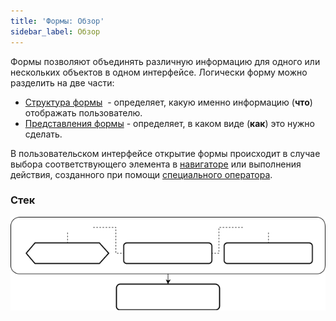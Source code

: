 ```yaml
---
title: 'Формы: Обзор'
sidebar_label: Обзор
---
```


Формы позволяют объединять различную информацию для одного или нескольких объектов в одном интерфейсе. Логически форму можно разделить на две части:

-   [Структура формы](Form_structure.md)  - определяет, какую именно информацию (**что**) отображать пользователю.
-   [Представления формы](Form_views.md) - определяет, в каком виде (**как**) это нужно сделать.

В пользовательском интерфейсе открытие формы происходит в случае выбора соответствующего элемента в [навигаторе](Navigator.md) или выполнения действия, созданного при помощи [специального оператора](Open_form.md).

### Стек


![](download/temp/svgout3520570216368127187.png)
